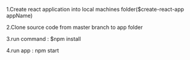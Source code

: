 1.Create react application into local machines folder($create-react-app appName)

2.Clone source code from master branch to app folder

3.run command : $npm install

4.run app : npm start

